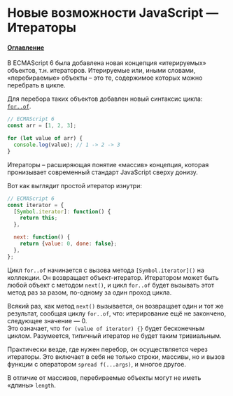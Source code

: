# Новые возможности JavaScript — Итераторы

#### [Оглавление](../../../CONTENTS.md)

В ECMAScript 6 была добавлена новая концепция &laquo;итерируемых&raquo; объектов,
т.н. итераторов.
Итерируемые или, иными словами, &laquo;перебираемые&raquo; объекты – это те,
содержимое которых можно перебрать в цикле.

Для перебора таких объектов добавлен новый синтаксис цикла: [`for..of`](../for-of/README.md).

```javascript
// ECMAScript 6
const arr = [1, 2, 3];

for (let value of arr) {
  console.log(value); // 1 -> 2 -> 3
}
```

Итераторы – расширяющая понятие &laquo;массив&raquo; концепция, которая пронизывает
современный стандарт JavaScript сверху донизу.

Вот как выглядит простой итератор изнутри:

```javascript
// ECMAScript 6
const iterator = {
  [Symbol.iterator]: function() {
    return this;
  },

  next: function() {
    return {value: 0, done: false};
  },
};
```

Цикл `for..of` начинается с вызова метода `[Symbol.iterator]()` на коллекции.
Он возвращает объект-итератор. Итератором может быть любой объект с методом
`next()`, и цикл `for..of` будет вызывать этот метод раз за разом, по-одному
за один проход цикла.

Всякий раз, как метод `next()` вызывается, он возвращает один и тот же результат,
сообщая циклу `for..of`, что: итерирование ещё не закончено, следующее значение — 0.  
Это означает, что `for (value of iterator) {}` будет бесконечным циклом.
Разумеется, типичный итератор не будет таким тривиальным.

Практически везде, где нужен перебор, он осуществляется через итераторы. Это включает
в себя не только строки, массивы, но и вызов функции с оператором `spread f(...args)`,
и многое другое.

В отличие от массивов, перебираемые объекты могут не иметь &laquo;длины&raquo; `length`.
